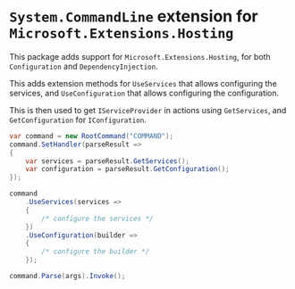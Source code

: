 # `System.CommandLine` extension for `Microsoft.Extensions.Hosting`

This package adds support for `Microsoft.Extensions.Hosting`, for both `Configuration` and `DependencyInjection`.

This adds extension methods for `UseServices` that allows configuring the services, and `UseConfiguration` that allows configuring the configuration.

This is then used to get `IServiceProvider` in actions using `GetServices`, and `GetConfiguration` for `IConfiguration`.

```csharp
var command = new RootCommand("COMMAND");
command.SetHandler(parseResult =>
{
    var services = parseResult.GetServices();
    var configuration = parseResult.GetConfiguration();
});

command
    .UseServices(services =>
    {
        /* configure the services */
    })
    .UseConfiguration(builder =>
    {
        /* configure the builder */
    });

command.Parse(args).Invoke();
```
